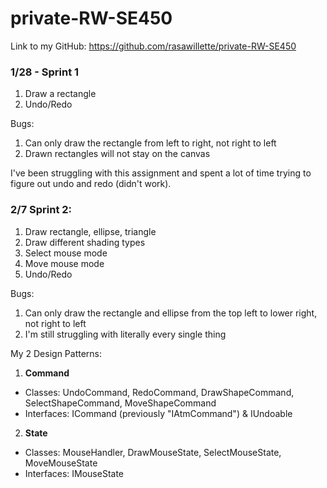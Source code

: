 # private-RW-SE450

Link to my GitHub: https://github.com/rasawillette/private-RW-SE450

### 1/28 - Sprint 1

1. Draw a rectangle 
2. Undo/Redo 

Bugs: 
1. Can only draw the rectangle from left to right, not right to left
2. Drawn rectangles will not stay on the canvas 

I've been struggling with this assignment and spent a lot of time trying to figure out undo and redo (didn't work). 

### 2/7 Sprint 2: 
1. Draw rectangle, ellipse, triangle
2. Draw different shading types
3. Select mouse mode
4. Move mouse mode 
5. Undo/Redo

Bugs:
1. Can only draw the rectangle and ellipse from the top left to lower right, not right to left
2. I'm still struggling with literally every single thing

My 2 Design Patterns:
1. **Command**
- Classes: UndoCommand, RedoCommand, DrawShapeCommand, SelectShapeCommand, MoveShapeCommand
- Interfaces: ICommand (previously "IAtmCommand") & IUndoable
2. **State**
- Classes: MouseHandler, DrawMouseState, SelectMouseState, MoveMouseState
- Interfaces: IMouseState


